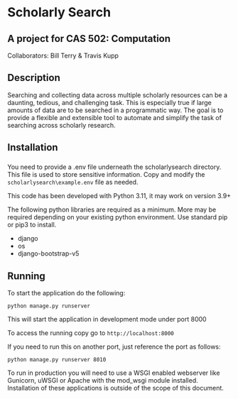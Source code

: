 # Scholarly Search

## A project for CAS 502: Computation

Collaborators: Bill Terry & Travis Kupp

## Description
Searching and collecting data across multiple scholarly resources can be a daunting, tedious, and challenging task. This is especially true if large amounts of data are to be searched in a programmatic way. The goal is to provide a flexible and extensible tool to automate and simplify the task of searching across scholarly research.

## Installation

###
You need to provide a .env file underneath the scholarlysearch directory. This file is used to store sensitive information. 
Copy and modify the `scholarlysearch\example.env` file as needed. 

 This code has been developed with Python 3.11, it may work on version 3.9+

The following python libraries are required as a minimum. More may be required depending on your existing python environment. Use standard pip or pip3 to install.

<ul>
<li>django</li>
<li>os</li>
<li>django-bootstrap-v5</li>
</ul>

## Running
To start the application do the following:

`python manage.py runserver`

This will start the application in development mode under port 8000

To access the running copy go to 
`http://localhost:8000`

If you need to run this on another port, just reference the port as follows:

`python manage.py runserver 8010`

To run in production you will need to use a WSGI enabled webserver like  Gunicorn, uWSGI or Apache with the mod_wsgi module installed. Installation of these applications is outside of the scope of this document.